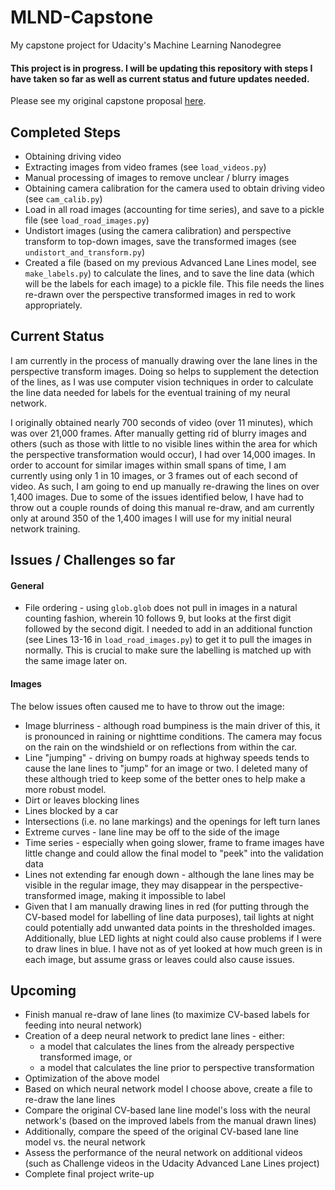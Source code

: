 # MLND-Capstone
My capstone project for Udacity's Machine Learning Nanodegree

#### This project is in progress. I will be updating this repository with steps I have taken so far as well as current status and future updates needed.

Please see my original capstone proposal [here](https://github.com/mvirgo/MLND-Capstone-Proposal).

## Completed Steps
* Obtaining driving video
* Extracting images from video frames (see `load_videos.py`)
* Manual processing of images to remove unclear / blurry images
* Obtaining camera calibration for the camera used to obtain driving video (see `cam_calib.py`)
* Load in all road images (accounting for time series), and save to a pickle file (see `load_road_images.py`)
* Undistort images (using the camera calibration) and perspective transform to top-down images, save the transformed images (see `undistort_and_transform.py`)
* Created a file (based on my previous Advanced Lane Lines model, see `make_labels.py`) to calculate the lines, and to save the line data (which will be the labels for each image) to a pickle file. This file needs the lines re-drawn over the perspective transformed images in red to work appropriately.

## Current Status
I am currently in the process of manually drawing over the lane lines in the perspective transform images. Doing so helps to supplement the detection of the lines, as I was use computer vision techniques in order to calculate the line data needed for labels for the eventual training of my neural network.

I originally obtained nearly 700 seconds of video (over 11 minutes), which was over 21,000 frames. After manually getting rid of blurry images and others (such as those with little to no visible lines within the area for which the perspective transformation would occur), I had over 14,000 images. In order to account for similar images within small spans of time, I am currently using only 1 in 10 images, or 3 frames out of each second of video. As such, I am going to end up manually re-drawing the lines on over 1,400 images. Due to some of the issues identified below, I have had to throw out a couple rounds of doing this manual re-draw, and am currently only at around 350 of the 1,400 images I will use for my initial neural network training.

## Issues / Challenges so far
#### General
* File ordering - using `glob.glob` does not pull in images in a natural counting fashion, wherein 10 follows 9, but looks at the first digit followed by the second digit. I needed to add in an additional function (see Lines 13-16 in `load_road_images.py`) to get it to pull the images in normally. This is crucial to make sure the labelling is matched up with the same image later on.

#### Images
The below issues often caused me to have to throw out the image:
* Image blurriness - although road bumpiness is the main driver of this, it is pronounced in raining or nighttime conditions. The camera may focus on the rain on the windshield or on reflections from within the car.
* Line "jumping" - driving on bumpy roads at highway speeds tends to cause the lane lines to "jump" for an image or two. I deleted many of these although tried to keep some of the better ones to help make a more robust model.
* Dirt or leaves blocking lines
* Lines blocked by a car
* Intersections (i.e. no lane markings) and the openings for left turn lanes
* Extreme curves - lane line may be off to the side of the image
* Time series - especially when going slower, frame to frame images have little change and could allow the final model to "peek" into the validation data
* Lines not extending far enough down - although the lane lines may be visible in the regular image, they may disappear in the perspective-transformed image, making it impossible to label
* Given that I am manually drawing lines in red (for putting through the CV-based model for labelling of line data purposes), tail lights at night could potentially add unwanted data points in the thresholded images. Additionally, blue LED lights at night could also cause problems if I were to draw lines in blue. I have not as of yet looked at how much green is in each image, but assume grass or leaves could also cause issues.

## Upcoming 
* Finish manual re-draw of lane lines (to maximize CV-based labels for feeding into neural network)
* Creation of a deep neural network to predict lane lines - either:
  * a model that calculates the lines from the already perspective transformed image, or
  * a model that calculates the line prior to perspective transformation
* Optimization of the above model
* Based on which neural network model I choose above, create a file to re-draw the lane lines
* Compare the original CV-based lane line model's loss with the neural network's (based on the improved labels from the manual drawn lines)
* Additionally, compare the speed of the original CV-based lane line model vs. the neural network
* Assess the performance of the neural network on additional videos (such as Challenge videos in the Udacity Advanced Lane Lines project)
* Complete final project write-up
